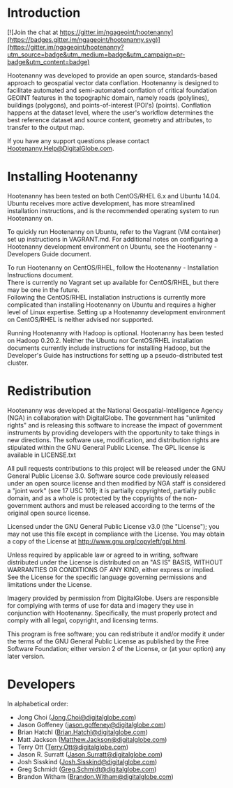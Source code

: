 # Introduction

[![Join the chat at https://gitter.im/ngageoint/hootenanny](https://badges.gitter.im/ngageoint/hootenanny.svg)](https://gitter.im/ngageoint/hootenanny?utm_source=badge&utm_medium=badge&utm_campaign=pr-badge&utm_content=badge)

Hootenanny was developed to provide an open source, standards-based approach to geospatial vector data conflation. Hootenanny is designed to facilitate automated and semi-automated conflation of critical foundation GEOINT features in the topographic domain, namely roads (polylines), buildings (polygons), and points-of-interest (POI's) (points). Conflation happens at the dataset level, where the user's workflow determines the best reference dataset and source content, geometry and attributes, to transfer to the output map.

If you have any support questions please contact Hootenanny.Help@DigitalGlobe.com.

# Installing Hootenanny 

Hootenanny has been tested on both CentOS/RHEL 6.x and Ubuntu 14.04.  Ubuntu receives more 
active development, has more streamlined installation instructions, and is the recommended operating
system to run Hootenanny on. 

To quickly run Hootenanny on Ubuntu, refer to the Vagrant (VM container) set up instructions in
VAGRANT.md.  For additional notes on configuring a Hootenanny development environment on Ubuntu, 
see the Hootenanny - Developers Guide document.

To run Hootenanny on CentOS/RHEL, follow the Hootenanny - Installation Instructions document.  
There is currently no Vagrant set up available for CentOS/RHEL, but there may be one in the future.  
Following the CentOS/RHEL installation instructions is currently more complicated than installing 
Hootenanny on Ubuntu and requires a higher level of Linux expertise.  Setting up a Hootenanny 
development environment on CentOS/RHEL is neither advised nor supported.

Running Hootenanny with Hadoop is optional.  Hootenanny has been tested on Hadoop 0.20.2.  Neither 
the Ubuntu nor CentOS/RHEL installation documents currently include instructions for installing 
Hadoop, but the Developer's Guide has instructions for setting up a pseudo-distributed test cluster.

# Redistribution

Hootenanny was developed at the National Geospatial-Intelligence Agency (NGA) in collaboration with DigitalGlobe.  The government has "unlimited rights" and is releasing this software to increase the impact of government instruments by providing developers with the opportunity to take things in new directions. The software use, modification, and distribution rights are stipulated within the GNU General Public License. The GPL license is available in LICENSE.txt

All pull requests contributions to this project will be released under the GNU General Public License 3.0. Software source code previously released under an open source license and then modified by NGA staff is considered a "joint work" (see 17 USC 101); it is partially copyrighted, partially public domain, and as a whole is protected by the copyrights of the non-government authors and must be released according to the terms of the original open source license.

Licensed under the GNU General Public License v3.0 (the "License"); you may not use this file except in compliance with the License. You may obtain a copy of the License at http://www.gnu.org/copyleft/gpl.html.

Unless required by applicable law or agreed to in writing, software distributed under the License is distributed on an "AS IS" BASIS, WITHOUT WARRANTIES OR CONDITIONS OF ANY KIND, either express or implied. See the License for the specific language governing permissions and limitations under the License.

Imagery provided by permission from DigitalGlobe. Users are responsible for complying with terms of use for data and imagery they use in conjunction with Hootenanny. Specifically, the must properly protect and comply with all legal, copyright, and licensing terms.

This program is free software; you can redistribute it and/or modify it under the terms of the GNU General Public License as published by the Free Software Foundation; either version 2 of the License, or (at your option) any later version.

# Developers

In alphabetical order:

* Jong Choi (Jong.Choi@digitalglobe.com)
* Jason Goffeney (jason.goffeney@digitalglobe.com)
* Brian Hatchl (Brian.Hatchl@digitalglobe.com)
* Matt Jackson (Matthew.Jackson@digitalglobe.com)
* Terry Ott (Terry.Ott@digitalglobe.com)
* Jason R. Surratt (Jason.Surratt@digitalglobe.com)
* Josh Sisskind (Josh.Sisskind@digitalglobe.com)
* Greg Schmidt (Greg.Schmidt@digitalglobe.com)
* Brandon Witham (Brandon.Witham@digitalglobe.com)

